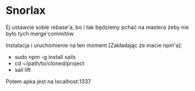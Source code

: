 # Snorlax

Ej ustawcie sobie rebase'a, bo i tak będziemy pchać na mastera żeby nie było tych merge'commitów

Instalacja i uruchomienie na ten moment [Zakładając że macie npm'a]:

- sudo npm -g install sails
- cd ~/path/to/cloned/project
- sail lift


Potem apka jest na localhost:1337
